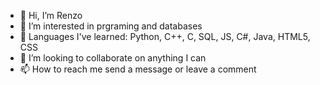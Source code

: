 - 👋 Hi, I’m Renzo
- 👀 I’m interested in prgraming and databases
- 🌱 Languages I've learned: Python, C++, C, SQL, JS, C#, Java, HTML5, CSS
- 💞️ I’m looking to collaborate on anything I can
- 📫 How to reach me send a message or leave a comment

<!---
renzochong/renzochong is a ✨ special ✨ repository because its `README.md` (this file) appears on your GitHub profile.
You can click the Preview link to take a look at your changes.
--->
